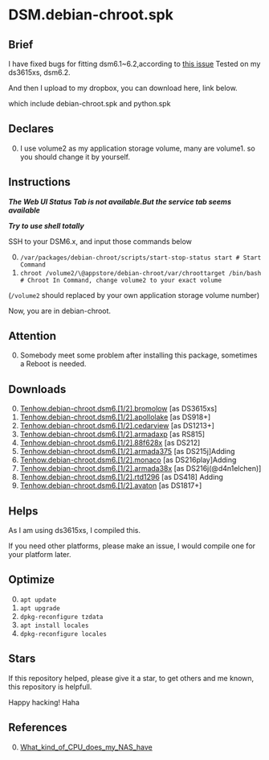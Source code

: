 # DSM.debian-chroot.spk
## Brief
I have fixed bugs for fitting dsm6.1~6.2,according to [this issue](https://github.com/SynoCommunity/spksrc/issues/1910)
Tested on my ds3615xs, dsm6.2.

And then I upload to my dropbox, you can download here, link below.

which include debian-chroot.spk and python.spk

## Declares
0. I use volume2 as my application storage volume, many are volume1. so you should change it by yourself.

## Instructions
***The Web UI Status Tab is not available.But the service tab seems available***

***Try to use shell totally***

SSH to your DSM6.x, and input those commands below

0. `/var/packages/debian-chroot/scripts/start-stop-status start # Start Command`
1. `chroot /volume2/\@appstore/debian-chroot/var/chroottarget /bin/bash # Chroot In Command, change volume2 to your exact volume`

(`/volume2` should replaced by your own application storage volume number)

Now, you are in debian-chroot.

## Attention
0. Somebody meet some problem after installing this package, sometimes a Reboot is needed.

## Downloads
0. [Tenhow.debian-chroot.dsm6.[1/2].bromolow](https://www.dropbox.com/s/r4udr737knvv3jo/tenhow.debian-chroot.dsm6.%5B1%3A2%5D.bromolow.zip?dl=0) [as DS3615xs]
0. [Tenhow.debian-chroot.dsm6.[1/2].apollolake](https://www.dropbox.com/s/aef5a6a70tparbc/tenhow.debian-chroot.dsm6.%5B1%3A2%5D.apollolake.zip?dl=0) [as DS918+]
0. [Tenhow.debian-chroot.dsm6.[1/2].cedarview](https://www.dropbox.com/s/85kzm6pgm90imnr/tenhow.debian-chroot.dsm6.%5B1%3A2%5D.cedarview.zip?dl=0) [as DS1213+]
0. [Tenhow.debian-chroot.dsm6.[1/2].armadaxp](https://www.dropbox.com/s/04ivz8nfztg2fe9/tenhow.debian-chroot.dsm6.%5B1%3A2%5D.armadaxp.zip?dl=0) [as RS815]
0. [Tenhow.debian-chroot.dsm6.[1/2].88f628x](https://www.dropbox.com/s/w4psq4m4dgpdy4m/tenhow.debian-chroot.dsm6.%5B1%3A2%5D.88f628x.zip?dl=0) [as DS212]
0. [Tenhow.debian-chroot.dsm6.[1/2].armada375]() [as DS215j]Adding
0. [Tenhow.debian-chroot.dsm6.[1/2].monaco]() [as DS216play]Adding
0. [Tenhow.debian-chroot.dsm6.[1/2].armada38x](https://www.dropbox.com/s/71p8e49dwbuv3zu/tenhow.debian-chroot.dsm6.%5B1%3A2%5D.armada38x.zip?dl=0) [as DS216j(@d4n1elchen)] 
0. [Tenhow.debian-chroot.dsm6.[1/2].rtd1296]() [as DS418] Adding
0. [Tenhow.debian-chroot.dsm6.[1/2].avaton](https://www.dropbox.com/s/qroxml7bi7xy2oq/tenhow.debian-chroot.dsm6.%5B1%3A2%5D.avoton.zip?dl=0) [as DS1817+]




## Helps
As I am using ds3615xs, I compiled this.

If you need other platforms, please make an issue, I would compile one for your platform later.

## Optimize
0. `apt update`
0. `apt upgrade`
0. `dpkg-reconfigure tzdata`
0. `apt install locales`
0. `dpkg-reconfigure locales`

## Stars
If this repository helped, please give it a star, to get others and me known, this repository is helpfull.

Happy hacking! Haha

## References
0. [What_kind_of_CPU_does_my_NAS_have](https://www.synology.com/zh-tw/knowledgebase/DSM/tutorial/General/What_kind_of_CPU_does_my_NAS_have)

